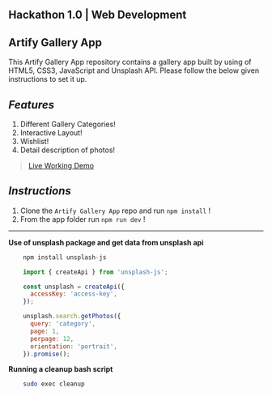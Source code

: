 ## **Hackathon 1.0 | Web Development**
## **Artify Gallery App**

This Artify Gallery App repository contains a gallery app built by using of HTML5, CSS3, JavaScript and Unsplash API. Please follow the below given instructions to set it up.

## ***Features***

1. Different Gallery Categories!
2. Interactive Layout!
3. Wishlist!
4. Detail description of photos!
   
>[Live Working Demo]()

## ***Instructions***

1. Clone the ``Artify Gallery App`` repo and run ``npm install`` !
2. From the app folder run ``npm run dev`` !


---

**Use of unsplash package and get data from unsplash api**

```js
    npm install unsplash-js

    import { createApi } from 'unsplash-js';

    const unsplash = createApi({
      accessKey: 'access-key',
    });

    unsplash.search.getPhotos({
      query: 'category',
      page: 1,
      perpage: 12,
      orientation: 'portrait',
    }).promise();
```





**Running a cleanup bash script**

```sh
    sudo exec cleanup
``````     
